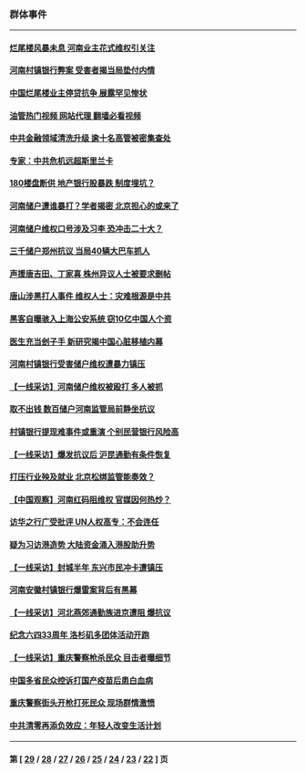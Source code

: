 ### 群体事件
---
#### [烂尾楼风暴未息 河南业主花式维权引关注](../../pages/ncid279/n13794519.md?08120445) 
#### [河南村镇银行弊案 受害者揭当局垫付内情](../../pages/ncid279/n13791990.md?08120445) 
#### [中国烂尾楼业主停贷抗争 展露罕见惨状](../../pages/ncid279/n13787794.md?08120445) 
#### [油管热门视频 网站代理 翻墙必看视频](http://209.222.30.114:81/youtube.html?08120445)
#### [中共金融领域清洗升级 逾十名高管被密集查处](../../pages/ncid279/n13782694.md?08120445) 
#### [专家：中共危机远超斯里兰卡](../../pages/ncid279/n13782248.md?08120445) 
#### [180楼盘断供 地产银行股暴跌 制度埋坑？](../../pages/ncid279/n13780778.md?08120445) 
#### [河南储户遭谁暴打？学者揭密 北京担心的或来了](../../pages/ncid279/n13779407.md?08120445) 
#### [河南储户维权口号涉及习李 恐冲击二十大？](../../pages/ncid279/n13778148.md?08120445) 
#### [三千储户郑州抗议 当局40辆大巴车抓人](../../pages/ncid279/n13777593.md?08120445) 
#### [声援唐吉田、丁家喜 株州异议人士被要求删帖](../../pages/ncid279/n13775534.md?08120445) 
#### [唐山涉黑打人事件 维权人士：灾难根源是中共](../../pages/ncid279/n13773534.md?08120445) 
#### [黑客自曝骇入上海公安系统 窃10亿中国人个资](../../pages/ncid279/n13773395.md?08120445) 
#### [医生充当刽子手 新研究揭中国心脏移植内幕](../../pages/ncid279/n13772291.md?08120445) 
#### [河南村镇银行受害储户维权遭暴力镇压](../../pages/ncid279/n13770841.md?08120445) 
#### [【一线采访】河南储户维权被殴打 多人被抓](../../pages/ncid279/n13768629.md?08120445) 
#### [取不出钱 数百储户河南监管局前静坐抗议](../../pages/ncid279/n13767198.md?08120445) 
#### [村镇银行提现难事件或重演 个别民营银行风险高](../../pages/ncid279/n13764495.md?08120445) 
#### [【一线采访】爆发抗议后 沪昆通勤有条件恢复](../../pages/ncid279/n13763504.md?08120445) 
#### [打压行业殃及就业 北京松绑监管能奏效？](../../pages/ncid279/n13761130.md?08120445) 
#### [【中国观察】河南红码阻维权 官媒因何热炒？](../../pages/ncid279/n13760146.md?08120445) 
#### [访华之行广受批评 UN人权高专：不会连任](../../pages/ncid279/n13758655.md?08120445) 
#### [疑为习访港造势 大陆资金涌入港股助升势](../../pages/ncid279/n13756127.md?08120445) 
#### [【一线采访】封城半年 东兴市民冲卡遭镇压](../../pages/ncid279/n13754277.md?08120445) 
#### [河南安徽村镇银行爆雷案背后有黑幕](../../pages/ncid279/n13754230.md?08120445) 
#### [【一线采访】河北燕郊通勤族进京遭阻 爆抗议](../../pages/ncid279/n13749999.md?08120445) 
#### [纪念六四33周年 洛杉矶多团体活动开跑](../../pages/ncid279/n13749760.md?08120445) 
#### [【一线采访】重庆警察枪杀民众 目击者曝细节](../../pages/ncid279/n13749360.md?08120445) 
#### [中国多省民众控诉打国产疫苗后患白血病](../../pages/ncid279/n13748740.md?08120445) 
#### [重庆警察街头开枪打死民众 现场群情激愤](../../pages/ncid279/n13749070.md?08120445) 
#### [中共清零再添负效应：年轻人改变生活计划](../../pages/ncid279/n13748102.md?08120445) 

---
#### 第 [ [29](./29.md?08120445) / [28](./28.md?08120445) / [27](./27.md?08120445) / [26](./26.md?08120445) / [25](./25.md?08120445) / [24](./24.md?08120445) / [23](./23.md?08120445) / [22](./22.md?08120445) ] 页

